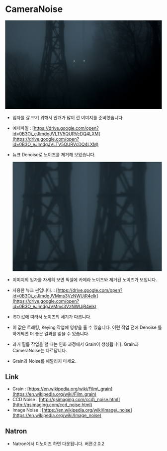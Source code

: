 # CameraNoise

![](../../.gitbook/assets/cameradenoise01.jpg)

* 입자를 잘 보기 위해서 안개가 많이 낀 이미지를 준비했습니다.
* 예제파일 : [https://drive.google.com/open?id=0B3O\_eJlmdgJVLTV5QURVcDQ4LXM](https://drive.google.com/open?id=0B3O_eJlmdgJVLTV5QURVcDQ4LXM)
* 뉴크 Denoise로 노이즈를 제거해 보았습니다.

  ![](../../.gitbook/assets/cameranoise02.jpg)

* 이미지의 입자를 자세히 보면 픽셀에 카메라 노이즈와 제거된 노이즈가 보입니다.
* 사용한 뉴크 씬입니다. : [https://drive.google.com/open?id=0B3O\_eJlmdgJVMms3VzNWUjR4elk](https://drive.google.com/open?id=0B3O_eJlmdgJVMms3VzNWUjR4elk)
* ISO 값에 따라서 노이즈의 세기가 다릅니다.
* 이 값은 트레킹, Keying 작업에 영향을 줄 수 있습니다. 이런 작업 전에 Denoise 를 하게되면 더 좋은 결과를 얻을 수 있습니다.
* 과거 필름 작업을 할 때는 인화 과정에서 Grain이 생성됩니다. Grain과 CameraNoise는 다르답니다.
* Grain과 Noise를 해깔리지 마세요.

## Link

* Grain : [https://en.wikipedia.org/wiki/Film\_grain](https://en.wikipedia.org/wiki/Film_grain)
* CCD Noise : [http://qsimaging.com/ccd\_noise.html](http://qsimaging.com/ccd_noise.html)
* Image Noise : [https://en.wikipedia.org/wiki/Image\_noise](https://en.wikipedia.org/wiki/Image_noise)

## Natron

* Natron에서 디노이즈 하면 다운됩니다. 버젼:2.0.2


